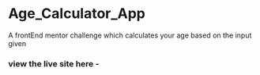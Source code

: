 # Age_Calculator_App
A frontEnd mentor challenge which calculates your age based on the input given

### view the live site here - 


